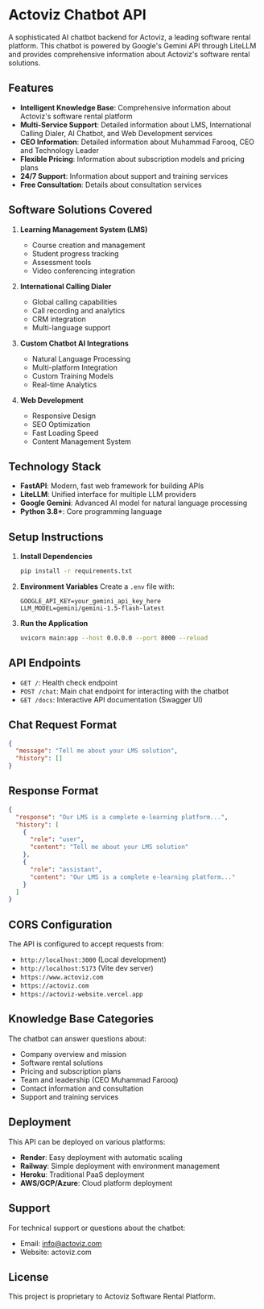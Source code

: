 # Actoviz Chatbot API

A sophisticated AI chatbot backend for Actoviz, a leading software rental platform. This chatbot is powered by Google's Gemini API through LiteLLM and provides comprehensive information about Actoviz's software rental solutions.

## Features

- **Intelligent Knowledge Base**: Comprehensive information about Actoviz's software rental platform
- **Multi-Service Support**: Detailed information about LMS, International Calling Dialer, AI Chatbot, and Web Development services
- **CEO Information**: Detailed information about Muhammad Farooq, CEO and Technology Leader
- **Flexible Pricing**: Information about subscription models and pricing plans
- **24/7 Support**: Information about support and training services
- **Free Consultation**: Details about consultation services

## Software Solutions Covered

1. **Learning Management System (LMS)**
   - Course creation and management
   - Student progress tracking
   - Assessment tools
   - Video conferencing integration

2. **International Calling Dialer**
   - Global calling capabilities
   - Call recording and analytics
   - CRM integration
   - Multi-language support

3. **Custom Chatbot AI Integrations**
   - Natural Language Processing
   - Multi-platform Integration
   - Custom Training Models
   - Real-time Analytics

4. **Web Development**
   - Responsive Design
   - SEO Optimization
   - Fast Loading Speed
   - Content Management System

## Technology Stack

- **FastAPI**: Modern, fast web framework for building APIs
- **LiteLLM**: Unified interface for multiple LLM providers
- **Google Gemini**: Advanced AI model for natural language processing
- **Python 3.8+**: Core programming language

## Setup Instructions

1. **Install Dependencies**
   ```bash
   pip install -r requirements.txt
   ```

2. **Environment Variables**
   Create a `.env` file with:
   ```
   GOOGLE_API_KEY=your_gemini_api_key_here
   LLM_MODEL=gemini/gemini-1.5-flash-latest
   ```

3. **Run the Application**
   ```bash
   uvicorn main:app --host 0.0.0.0 --port 8000 --reload
   ```

## API Endpoints

- `GET /`: Health check endpoint
- `POST /chat`: Main chat endpoint for interacting with the chatbot
- `GET /docs`: Interactive API documentation (Swagger UI)

## Chat Request Format

```json
{
  "message": "Tell me about your LMS solution",
  "history": []
}
```

## Response Format

```json
{
  "response": "Our LMS is a complete e-learning platform...",
  "history": [
    {
      "role": "user",
      "content": "Tell me about your LMS solution"
    },
    {
      "role": "assistant", 
      "content": "Our LMS is a complete e-learning platform..."
    }
  ]
}
```

## CORS Configuration

The API is configured to accept requests from:
- `http://localhost:3000` (Local development)
- `http://localhost:5173` (Vite dev server)
- `https://www.actoviz.com`
- `https://actoviz.com`
- `https://actoviz-website.vercel.app`

## Knowledge Base Categories

The chatbot can answer questions about:
- Company overview and mission
- Software rental solutions
- Pricing and subscription plans
- Team and leadership (CEO Muhammad Farooq)
- Contact information and consultation
- Support and training services

## Deployment

This API can be deployed on various platforms:
- **Render**: Easy deployment with automatic scaling
- **Railway**: Simple deployment with environment management
- **Heroku**: Traditional PaaS deployment
- **AWS/GCP/Azure**: Cloud platform deployment

## Support

For technical support or questions about the chatbot:
- Email: info@actoviz.com
- Website: actoviz.com

## License

This project is proprietary to Actoviz Software Rental Platform.
